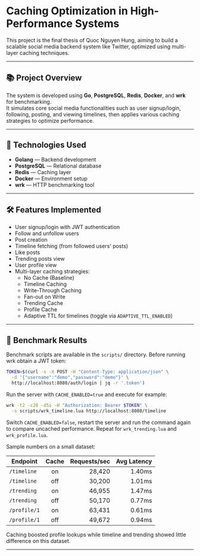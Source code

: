 # Caching Optimization in High-Performance Systems

This project is the final thesis of Quoc Nguyen Hung, aiming to build a scalable social media backend system like Twitter, optimized using multi-layer caching techniques.

---

## 📚 Project Overview

The system is developed using **Go**, **PostgreSQL**, **Redis**, **Docker**, and **wrk** for benchmarking.  
It simulates core social media functionalities such as user signup/login, following, posting, and viewing timelines, then applies various caching strategies to optimize performance.

---

## 🚀 Technologies Used

- **Golang** — Backend development
- **PostgreSQL** — Relational database
- **Redis** — Caching layer
- **Docker** — Environment setup
- **wrk** — HTTP benchmarking tool

---

## 🛠️ Features Implemented

- User signup/login with JWT authentication
- Follow and unfollow users
- Post creation
- Timeline fetching (from followed users' posts)
- Like posts
- Trending posts view
- User profile view
- Multi-layer caching strategies:
  - No Cache (Baseline)
  - Timeline Caching
  - Write-Through Caching
  - Fan-out on Write
  - Trending Cache
  - Profile Cache
  - Adaptive TTL for timelines (toggle via `ADAPTIVE_TTL_ENABLED`)

---

## 🧪 Benchmark Results

Benchmark scripts are available in the `scripts/` directory. Before running wrk obtain a JWT token:

```bash
TOKEN=$(curl -s -X POST -H "Content-Type: application/json" \
  -d '{"username":"demo","password":"demo"}' \
  http://localhost:8080/auth/login | jq -r '.token')
```

Run the server with `CACHE_ENABLED=true` and execute for example:

```bash
wrk -t2 -c20 -d5s -H "Authorization: Bearer $TOKEN" \
  -s scripts/wrk_timeline.lua http://localhost:8080/timeline
```

Switch `CACHE_ENABLED=false`, restart the server and run the command again to
compare uncached performance. Repeat for `wrk_trending.lua` and
`wrk_profile.lua`.

Sample numbers on a small dataset:

| Endpoint     | Cache | Requests/sec | Avg Latency |
|--------------|:----:|-------------:|------------:|
| `/timeline`  |  on  | 28,420       | 1.40ms      |
| `/timeline`  | off  | 30,200       | 1.01ms      |
| `/trending`  |  on  | 46,955       | 1.47ms      |
| `/trending`  | off  | 50,170       | 0.77ms      |
| `/profile/1` |  on  | 63,431       | 0.61ms      |
| `/profile/1` | off  | 49,672       | 0.94ms      |

Caching boosted profile lookups while timeline and trending showed little
difference on this dataset.

---


